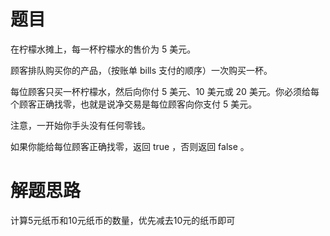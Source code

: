# 题目
在柠檬水摊上，每一杯柠檬水的售价为 5 美元。  

顾客排队购买你的产品，（按账单 bills 支付的顺序）一次购买一杯。  

每位顾客只买一杯柠檬水，然后向你付 5 美元、10 美元或 20 美元。你必须给每个顾客正确找零，也就是说净交易是每位顾客向你支付 5 美元。  

注意，一开始你手头没有任何零钱。  

如果你能给每位顾客正确找零，返回 true ，否则返回 false 。

# 解题思路
计算5元纸币和10元纸币的数量，优先减去10元的纸币即可